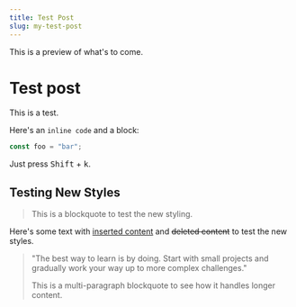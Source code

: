 ```yaml
---
title: Test Post
slug: my-test-post
---
```


This is a preview of what's to come.

# Test post

This is a test.

Here's an `inline code` and a block:

```typescript
const foo = "bar";
```

Just press <kbd>Shift</kbd> + <kbd>k</kbd>.

## Testing New Styles

> This is a blockquote to test the new styling.

Here's some text with <ins>inserted content</ins> and <del>deleted content</del> to test the new styles.

> "The best way to learn is by doing. Start with small projects and gradually work your way up to more complex challenges."
>
> This is a multi-paragraph blockquote to see how it handles longer content.
